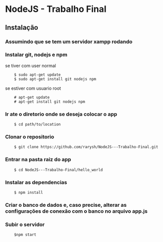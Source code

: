# NodeJS - Trabalho Final

## Instalação

### Assumindo que se tem um servidor xampp rodando

### Instalar git, nodejs e npm

se tiver com user normal

        $ sudo apt-get update
        $ sudo apt-get install git nodejs npm

se estiver com usuario root

        # apt-get update
        # apt-get install git nodejs npm

### Ir ate o diretorio onde se deseja colocar o app

        $ cd path/to/location

### Clonar o repositorio

        $ git clone https://github.com/rarysh/NodeJS---Trabalho-Final.git

### Entrar na pasta raiz do app      

        $ cd NodeJS---Trabalho-Final/hello_world

### Instalar as dependencias

        $ npm install

### Criar o banco de dados e, caso precise, alterar as configurações de conexão com o banco no arquivo app.js

### Subir o servidor

        $npm start
